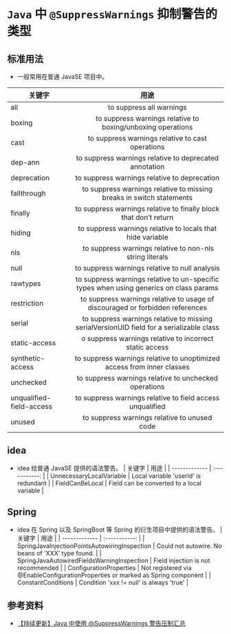 # `Java` 中 `@SuppressWarnings` 抑制警告的类型

## 标准用法
- 一般常用在普通 JavaSE 项目中。

|        关键字          |          用途          |
| --------------------  | :-----------: |
| all           | to suppress all warnings |
| boxing        |   to suppress warnings relative to boxing/unboxing operations    |
| cast          |  to suppress warnings relative to cast operations   |
| dep-ann       |  to suppress warnings relative to deprecated annotation   |
| deprecation   |  to suppress warnings relative to deprecation   |
| fallthrough   |  to suppress warnings relative to missing breaks in switch statements   |
| finally       |  to suppress warnings relative to finally block that don’t return   |
| hiding        |  to suppress warnings relative to locals that hide variable   |
| nls           |   to suppress warnings relative to non-nls string literals   |
| null          |  to suppress warnings relative to null analysis   |
| rawtypes      |  to suppress warnings relative to un-specific types when using generics on class params   |
| restriction   |  to suppress warnings relative to usage of discouraged or forbidden references   |
| serial        |  to suppress warnings relative to missing serialVersionUID field for a serializable class   |
| static-access |  	o suppress warnings relative to incorrect static access   |
| synthetic-access | to suppress warnings relative to unoptimized access from inner classes |
| unchecked     |  to suppress warnings relative to unchecked operations  |
| unqualified-field-access | to suppress warnings relative to field access unqualified |
| unused        | to suppress warnings relative to unused code |

## idea
- idea 给普通 JavaSE 提供的语法警告。
|        关键字         |          用途          |
| ------------- | :-----------: |
| UnnecessaryLocalVariable |  Local variable 'userId' is redundant  |
| FieldCanBeLocal | Field can be converted to a local variable |

## Spring
- idea 在 Spring 以及 SpringBoot 等 Spring 的衍生项目中提供的语法警告。
|        关键字         |          用途          |
| ------------- | :-----------: |
| SpringJavaInjectionPointsAutowiringInspection |  Could not autowire. No beans of 'XXX' type found.  |
| SpringJavaAutowiredFieldsWarningInspection | Field injection is not recommended |
| ConfigurationProperties | Not registered via @EnableConfigurationProperties or marked as Spring component |
| ConstantConditions | Condition 'xxx != null' is always 'true' |

## 参考资料
- [【持续更新】Java 中使用 @SuppressWarnings 警告压制汇总](https://juejin.cn/post/7141987322584629285)